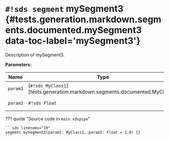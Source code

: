 # `#!sds segment` mySegment3 {#tests.generation.markdown.segments.documented.mySegment3 data-toc-label='mySegment3'}

Description of mySegment3.

**Parameters:**

| Name | Type | Description | Default |
|------|------|-------------|---------|
| `param1` | [`#!sds MyClass1`][tests.generation.markdown.segments.documented.MyClass1] | Description of param1. | - |
| `param2` | `#!sds Float` | Description of param2. | `#!sds 1.0` |

??? quote "Source code in `main.sdspipe`"

    ```sds linenums="19"
    segment mySegment3(param1: MyClass1, param2: Float = 1.0) {}
    ```
